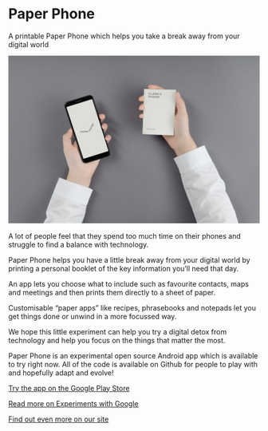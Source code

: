 # Paper Phone

A printable Paper Phone which helps you take a break away from your digital world

![Paper Phone Image](190807PaperPhoneStills295-Edit.jpg)

A lot of people feel that they spend too much time on their phones and struggle to find a balance with technology.

Paper Phone helps you have a little break away from your digital world by printing a personal booklet of the key information you’ll need that day. 

An app lets you choose what to include such as favourite contacts, maps and meetings and then prints them directly to a sheet of paper. 

Customisable “paper apps” like recipes, phrasebooks and notepads let you get things done or unwind in a more focussed way. 

We hope this little experiment can help you try a digital detox from technology and help you focus on the things that matter the most.

Paper Phone is an experimental open source Android app which is available to try right now. All of the code is available on Github for people to play with and hopefully adapt and evolve! 


[Try the app on the Google Play Store](https://play.google.com/store/apps/details?id=com.withgoogle.experiments.unplugged)

[Read more on Experiments with Google](https://experiments.withgoogle.com/paper-phone)

[Find out even more on our site](http://specialprojects.studio/project/paper-phone)
